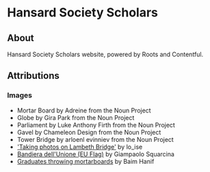 # Hansard Society Scholars

## About

Hansard Society Scholars website, powered by Roots and Contentful.

## Attributions

### Images

* Mortar Board by Adreine from the Noun Project
* Globe by Gira Park from the Noun Project
* Parliament by Luke Anthony Firth from the Noun Project
* Gavel by Chameleon Design from the Noun Project
* Tower Bridge by arloenl evinniev from the Noun Project
* ['Taking photos on Lambeth Bridge'](https://www.flickr.com/photos/lo_ise/4730973273/sizes/o/) by lo_ise
* [Bandiera dell'Unione (EU Flag)](https://www.flickr.com/photos/squarcina/2087217652/sizes/l) by Giampaolo Squarcina
* [Graduates throwing mortarboards](https://unsplash.com/@baim?photo=pYWuOMhtc6k) by Baim Hanif
